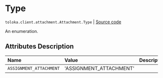 # Type
`toloka.client.attachment.Attachment.Type` | [Source code](https://github.com/Toloka/toloka-kit/blob/v1.0.1/src/client/attachment.py#L27)

An enumeration.

## Attributes Description

| Name | Value | Description |
| :------| :-----------| :----------| 
`ASSIGNMENT_ATTACHMENT`|'ASSIGNMENT_ATTACHMENT'|<p></p>
